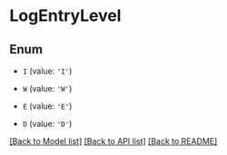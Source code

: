 # LogEntryLevel


## Enum

* `I` (value: `'I'`)

* `W` (value: `'W'`)

* `E` (value: `'E'`)

* `D` (value: `'D'`)

[[Back to Model list]](../README.md#documentation-for-models) [[Back to API list]](../README.md#documentation-for-api-endpoints) [[Back to README]](../README.md)


